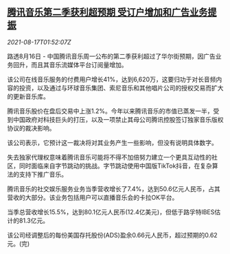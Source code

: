 <!--1629167464000-->
[腾讯音乐第二季获利超预期 受订户增加和广告业务提振](https://cn.reuters.com/article/tencent-music-q2-profit-0817-idCNKBS2FI03Y)
------

<div><i>2021-08-17T01:52:07Z</i></div><p>路透8月16日 - 中国腾讯音乐周一公布的第二季获利超过了华尔街预期，因广告业务回升，而且其音乐流媒体平台订阅量增加。</p><p>该公司在线音乐服务的付费用户增长41%，达到6,620万，这要归功于对长音频内容的投资，以及通过与环球音乐集团、索尼音乐和其他唱片公司的授权交易而扩大的更新音乐库。</p><p>腾讯音乐股价在盘后交易中上涨1.2%。今年以来腾讯音乐的市值已蒸发一半，受到中国政府对科技巨头的打压，以及一项禁止其母公司腾讯控股签订独家音乐版权协议的裁决影响。</p><p>该公司表示，它预计这一裁决将对其业务产生一些影响，但没有说明具体数字。</p><p>失去独家代理权意味着腾讯音乐可能将不得不加倍努力建立一个更具互动性的社区，同时面临来自字节跳动的挑战。字节跳动使用中国版TikTok抖音，在复杂算法的支持下推广音乐。</p><p>腾讯音乐的社交娱乐服务业务当季营收增长了7.4%，达到50.6亿元人民币，占其营收的大部分。该业务包括用户可以直播音乐会的卡拉OK平台。</p><p>当季总营收增长15.5%，达到80.1亿元人民币(12.4亿美元)，但低于路孚特IBES估计的81.3亿元。</p><p>该公司经调整后的每份美国存托股份(ADS)盈余0.66元人民币，超过预期的0.62元。(完)</p>
